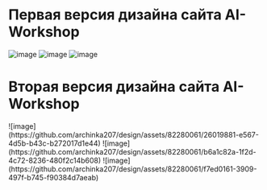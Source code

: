 <h1>Первая версия дизайна сайта AI-Workshop</h1>

![image](https://github.com/archinka207/design/assets/82280061/32bdaec0-79db-474d-bb5f-2c71262bfd73)
![image](https://github.com/archinka207/design/assets/82280061/16f72227-9ade-439f-8904-5b93e4c0de8b)
![image](https://github.com/archinka207/design/assets/82280061/80db9edf-cc1e-4663-8100-d242e01ff8e6)

<h1>Вторая версия дизайна сайта AI-Workshop</h1>
![image](https://github.com/archinka207/design/assets/82280061/26019881-e567-4d5b-b43c-b272017d1e44)
![image](https://github.com/archinka207/design/assets/82280061/b6a1c82a-1f2d-4c72-8236-480f2c14b608)
![image](https://github.com/archinka207/design/assets/82280061/f7ed0161-3909-497f-b745-f90384d7aeab)
